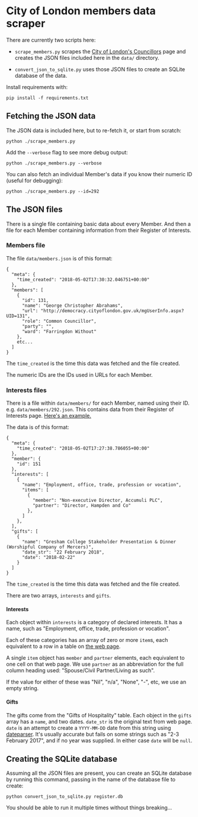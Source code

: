 # City of London members data scraper

There are currently two scripts here:

* `scrape_members.py` scrapes the [City of London's Councillors][colc] page and creates the JSON files included here in the `data/` directory.

* `convert_json_to_sqlite.py` uses those JSON files to create an SQLite database of the data.

[colc]: http://democracy.cityoflondon.gov.uk/mgMemberIndex.aspx?VW=TABLE&PIC=1&FN=

Install requirements with:

    pip install -f requirements.txt

## Fetching the JSON data

The JSON data is included here, but to re-fetch it, or start from scratch:

    python ./scrape_members.py

Add the `--verbose` flag to see more debug output:

    python ./scrape_members.py --verbose

You can also fetch an individual Member's data if you know their numeric ID (useful for debugging):

    python ./scrape_members.py --id=292

## The JSON files

There is a single file containing basic data about every Member. And then a file for each Member containing information from their Register of Interests.

### Members file

The file `data/members.json` is of this format:

    {
      "meta": {
        "time_created": "2018-05-02T17:30:32.046751+00:00"
      },
      "members": [
        {
          "id": 131,
          "name": "George Christopher Abrahams",
          "url": "http://democracy.cityoflondon.gov.uk/mgUserInfo.aspx?UID=131",
          "role": "Common Councillor",
          "party": "",
          "ward": "Farringdon Without"
        },
        etc...
      ]
    }

The `time_created` is the time this data was fetched and the file created.

The numeric IDs are the IDs used in URLs for each Member.

### Interests files

There is a file within `data/members/` for each Member, named using their ID. e.g. `data/members/292.json`. This contains data from their Register of Interests page. [Here's an example.](interests)

The data is of this format:

    {
      "meta": {
        "time_created": "2018-05-02T17:27:38.786055+00:00"
      },
      "member": {
        "id": 151
      },
      "interests": [
        {
          "name": "Employment, office, trade, profession or vocation",
          "items": [
            {
              "member": "Non-executive Director, Accumuli PLC",
              "partner": "Director, Hampden and Co"
            },
          ]
        },
      ],
      "gifts": [
        {
          "name": "Gresham College Stakeholder Presentation & Dinner (Worshipful Company of Mercers)",
          "date_str": "22 February 2018",
          "date": "2018-02-22"
        }
      ]
    }

The `time_created` is the time this data was fetched and the file created.

There are two arrays, `interests` and `gifts`.

#### Interests

Each object within `interests` is a category of declared interests. It has a name, such as "Employment, office, trade, profession or vocation".

Each of these categories has an array of zero or more `item`s, each equivalent to a row in a table on [the web page][interests].

A single `item` object has `member` and `partner` elements, each equivalent to one cell on that web page. We use `partner` as an abbreviation for the full column heading used: "Spouse/Civil Partner/Living as such".

If the value for either of these was "Nil", "n/a", "None", "-", etc, we use an empty string.

#### Gifts

The gifts come from the "Gifts of Hospitality" table. Each object in the `gifts` array has a `name`, and two dates. `date_str` is the original text from web page. `date` is an attempt to create a `YYYY-MM-DD` date from this string using [dateparser](https://github.com/scrapinghub/dateparser). It's usually accurate but fails on some strings such as "2-3 February 2017", and if no year was supplied. In either case `date` will be `null`.

[interests]: http://democracy.cityoflondon.gov.uk/mgDeclarationSubmission.aspx?UID=292&HID=2996&FID=0&HPID=505557255

## Creating the SQLite database

Assuming all the JSON files are present, you can create an SQLite database by running this command, passing in the name of the database file to create:

    python convert_json_to_sqlite.py register.db

You should be able to run it multiple times without things breaking...
